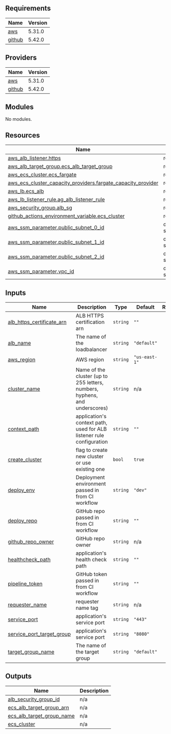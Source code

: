 <!-- BEGIN_TF_DOCS -->
## Requirements

| Name | Version |
|------|---------|
| <a name="requirement_aws"></a> [aws](#requirement\_aws) | 5.31.0 |
| <a name="requirement_github"></a> [github](#requirement\_github) | 5.42.0 |

## Providers

| Name | Version |
|------|---------|
| <a name="provider_aws"></a> [aws](#provider\_aws) | 5.31.0 |
| <a name="provider_github"></a> [github](#provider\_github) | 5.42.0 |

## Modules

No modules.

## Resources

| Name | Type |
|------|------|
| [aws_alb_listener.https](https://registry.terraform.io/providers/hashicorp/aws/5.31.0/docs/resources/alb_listener) | resource |
| [aws_alb_target_group.ecs_alb_target_group](https://registry.terraform.io/providers/hashicorp/aws/5.31.0/docs/resources/alb_target_group) | resource |
| [aws_ecs_cluster.ecs_fargate](https://registry.terraform.io/providers/hashicorp/aws/5.31.0/docs/resources/ecs_cluster) | resource |
| [aws_ecs_cluster_capacity_providers.fargate_capacity_provider](https://registry.terraform.io/providers/hashicorp/aws/5.31.0/docs/resources/ecs_cluster_capacity_providers) | resource |
| [aws_lb.ecs_alb](https://registry.terraform.io/providers/hashicorp/aws/5.31.0/docs/resources/lb) | resource |
| [aws_lb_listener_rule.ag_alb_listener_rule](https://registry.terraform.io/providers/hashicorp/aws/5.31.0/docs/resources/lb_listener_rule) | resource |
| [aws_security_group.alb_sg](https://registry.terraform.io/providers/hashicorp/aws/5.31.0/docs/resources/security_group) | resource |
| [github_actions_environment_variable.ecs_cluster](https://registry.terraform.io/providers/integrations/github/5.42.0/docs/resources/actions_environment_variable) | resource |
| [aws_ssm_parameter.public_subnet_0_id](https://registry.terraform.io/providers/hashicorp/aws/5.31.0/docs/data-sources/ssm_parameter) | data source |
| [aws_ssm_parameter.public_subnet_1_id](https://registry.terraform.io/providers/hashicorp/aws/5.31.0/docs/data-sources/ssm_parameter) | data source |
| [aws_ssm_parameter.public_subnet_2_id](https://registry.terraform.io/providers/hashicorp/aws/5.31.0/docs/data-sources/ssm_parameter) | data source |
| [aws_ssm_parameter.vpc_id](https://registry.terraform.io/providers/hashicorp/aws/5.31.0/docs/data-sources/ssm_parameter) | data source |

## Inputs

| Name | Description | Type | Default | Required |
|------|-------------|------|---------|:--------:|
| <a name="input_alb_https_certificate_arn"></a> [alb\_https\_certificate\_arn](#input\_alb\_https\_certificate\_arn) | ALB HTTPS certification arn | `string` | `""` | no |
| <a name="input_alb_name"></a> [alb\_name](#input\_alb\_name) | The name of the loadbalancer | `string` | `"default"` | no |
| <a name="input_aws_region"></a> [aws\_region](#input\_aws\_region) | AWS region | `string` | `"us-east-1"` | no |
| <a name="input_cluster_name"></a> [cluster\_name](#input\_cluster\_name) | Name of the cluster (up to 255 letters, numbers, hyphens, and underscores) | `string` | n/a | yes |
| <a name="input_context_path"></a> [context\_path](#input\_context\_path) | application's context path, used for ALB listener rule configuration | `string` | `""` | no |
| <a name="input_create_cluster"></a> [create\_cluster](#input\_create\_cluster) | flag to create new cluster or use existing one | `bool` | `true` | no |
| <a name="input_deploy_env"></a> [deploy\_env](#input\_deploy\_env) | Deployment environment passed in from CI workflow | `string` | `"dev"` | no |
| <a name="input_deploy_repo"></a> [deploy\_repo](#input\_deploy\_repo) | GitHub repo passed in from CI workflow | `string` | `""` | no |
| <a name="input_github_repo_owner"></a> [github\_repo\_owner](#input\_github\_repo\_owner) | GitHub repo owner | `string` | n/a | yes |
| <a name="input_healthcheck_path"></a> [healthcheck\_path](#input\_healthcheck\_path) | application's health check path | `string` | `""` | no |
| <a name="input_pipeline_token"></a> [pipeline\_token](#input\_pipeline\_token) | GitHub token passed in from CI workflow | `string` | `""` | no |
| <a name="input_requester_name"></a> [requester\_name](#input\_requester\_name) | requester name tag | `string` | n/a | yes |
| <a name="input_service_port"></a> [service\_port](#input\_service\_port) | application's service port | `string` | `"443"` | no |
| <a name="input_service_port_target_group"></a> [service\_port\_target\_group](#input\_service\_port\_target\_group) | application's service port | `string` | `"8080"` | no |
| <a name="input_target_group_name"></a> [target\_group\_name](#input\_target\_group\_name) | The name of the target group | `string` | `"default"` | no |

## Outputs

| Name | Description |
|------|-------------|
| <a name="output_alb_security_group_id"></a> [alb\_security\_group\_id](#output\_alb\_security\_group\_id) | n/a |
| <a name="output_ecs_alb_target_group_arn"></a> [ecs\_alb\_target\_group\_arn](#output\_ecs\_alb\_target\_group\_arn) | n/a |
| <a name="output_ecs_alb_target_group_name"></a> [ecs\_alb\_target\_group\_name](#output\_ecs\_alb\_target\_group\_name) | n/a |
| <a name="output_ecs_cluster"></a> [ecs\_cluster](#output\_ecs\_cluster) | n/a |
<!-- END_TF_DOCS -->